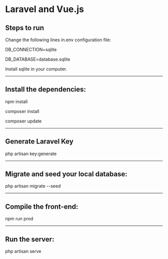 # Laravel and Vue.js 


## Steps to run


Change the following lines in.env configuration file:

DB_CONNECTION=sqlite

DB_DATABASE=database.sqlite

Install sqlite in your computer.

---------------------------------------------------------------

Install the dependencies:
---------------------------------------------------------------
npm install

composer install

composer update

--------------------------------------------------------

Generate Laravel Key
--------------------------------------------------------

php artisan key:generate

--------------------------------------------------------

Migrate and seed your local database:
------------------------------------------------------

php artisan migrate --seed

-------------------------------------------------------

Compile the front-end:
-------------------------------------------------------

npm run prod

-------------------------------------------------------

Run the server:
-------------------------------------------------------


php artisan serve



